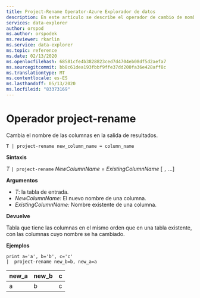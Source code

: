 ```yaml
---
title: Project-Rename Operator-Azure Explorador de datos
description: En este artículo se describe el operador de cambio de nombre de proyecto en Azure Explorador de datos.
services: data-explorer
author: orspod
ms.author: orspodek
ms.reviewer: rkarlin
ms.service: data-explorer
ms.topic: reference
ms.date: 02/13/2020
ms.openlocfilehash: 68581cfe4b3828823ced7d4704eb08df5d2aefa7
ms.sourcegitcommit: bb8c61dea193fbbf9ffe37dd200fa36e428aff8c
ms.translationtype: MT
ms.contentlocale: es-ES
ms.lasthandoff: 05/13/2020
ms.locfileid: "83373169"
---
```

# <a name="project-rename-operator"></a>Operador project-rename

Cambia el nombre de las columnas en la salida de resultados.

```kusto
T | project-rename new_column_name = column_name
```

**Sintaxis**

*T* `| project-rename` *NewColumnName*  =  *ExistingColumnName* [ `,` ...]

**Argumentos**

* *T*: la tabla de entrada.
* *NewColumnName:* El nuevo nombre de una columna. 
* *ExistingColumnName:* Nombre existente de una columna. 

**Devuelve**

Tabla que tiene las columnas en el mismo orden que en una tabla existente, con las columnas cuyo nombre se ha cambiado.


**Ejemplos**

<!-- csl: https://help.kusto.windows.net/Samples -->
```kusto
print a='a', b='b', c='c'
|  project-rename new_b=b, new_a=a
```

|new_a|new_b|c|
|---|---|---|
|a|b|c|
